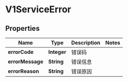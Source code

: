 
# V1ServiceError

## Properties
Name | Type | Description | Notes
------------ | ------------- | ------------- | -------------
**errorCode** | **Integer** | 错误码 | 
**errorMessage** | **String** | 错误信息 | 
**errorReason** | **String** | 错误原因 | 



